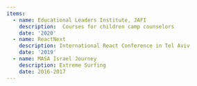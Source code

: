 ```yaml
---
items:
  - name: Educational Leaders Institute, JAFI
    description:  Courses for children camp counselors
    date: '2020'
  - name: ReactNext
    description: International React Conference in Tel Aviv
    date: '2019'
  - name: MASA Israel Journey
    description: Extreme Surfing
    date: 2016-2017
---
```

